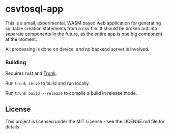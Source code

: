 # csvtosql-app
This is a small, experimental, WASM based web application for generating sql table creation statements from a csv file. It should be broken out into separate components in the future, as the entire app is one big component at the moment.

All processing is done on device, and no backend server is involved.

### Building
Requires rust and [Trunk](https://trunkrs.dev/).

Run ``trunk serve`` to build and run locally.

Run ``trunk build --release`` to compile a build in release mode.

## License

This project is licensed under the MIT License - see the LICENSE.md file for details
